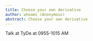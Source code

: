 ```yaml
---
title: Choose your own derivative
author: whoami (Anonymous)
abstract: Choose your own derivative
---
```


Talk at TyDe at 0955-1015 AM
